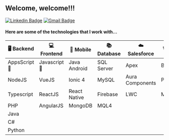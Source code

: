 ## Welcome, welcome!!!

[![Linkedin Badge](https://img.shields.io/badge/-LinkedIn-blue?style=flat-square&logo=Linkedin&logoColor=white&link=https://www.linkedin.com/in/wiltencirdgarcia/)](https://www.linkedin.com/in/wiltencirdgarcia/)
[![Gmail Badge](https://img.shields.io/badge/-Gmail-c14438?style=flat-square&logo=Gmail&logoColor=white&link=mailto:wiltencir@gmail.com)](mailto:wiltencir@gmail.com)

#### Here are some of the technologies that I work with...

| :desktop_computer: Backend | :computer: Frontend | :iphone: Mobile | :books: Database | :cloud: Salesforce | :wastebasket: Others |
| --- | --- | --- | --- | --- | --- |
| AppsScript :star2: | Javascript :star2: | Java Android  | SQL Server  | Apex | Bash |
| NodeJS | VueJS | Ionic 4  | MySQL  | Aura Components | Powershell
| Typescript | ReactJS | React Native  | Firebase  | LWC | MQL5 |
| PHP | AngularJS | MongoDB | MQL4 |
| Java ||
| C#  ||
| Python  ||

 <!--
**WiltencirDG/WiltencirDG** is a ✨ _special_ ✨ repository because its `README.md` (this file) appears on your GitHub profile.

Here are some ideas to get you started:

- 🔭 I’m currently working on ...
- 🌱 I’m currently learning ...
- 👯 I’m looking to collaborate on ...
- 🤔 I’m looking for help with ...
- 💬 Ask me about ...

- 😄 Pronouns: ...
- ⚡ Fun fact: ...
-->
